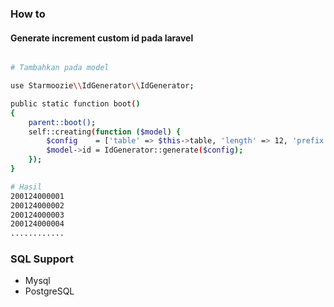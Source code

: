 ### How to

#### Generate increment custom id pada laravel

``` bash

# Tambahkan pada model

use Starmoozie\\IdGenerator\\IdGenerator;

public static function boot()
{
    parent::boot();
    self::creating(function ($model) {
        $config    = ['table' => $this->table, 'length' => 12, 'prefix' =>date('ymd')];
        $model->id = IdGenerator::generate($config);
    });
}

# Hasil
200124000001
200124000002
200124000003
200124000004
............
```

### SQL Support
- Mysql
- PostgreSQL